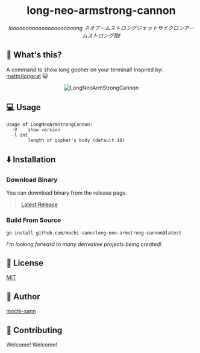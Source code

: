 <div align="center">

# long-neo-armstrong-cannon

*looooooooooooooooooooong ネオアームストロングジェットサイクロンアームストロング砲!*

</div>

## 🤔 What's this?

A command to show long gopher on your terminal! Inspired by: [mattn/longcat](https://github.com/mattn/longcat) 😺

<div align="center">

![LongNeoArmStrongCannon](https://user-images.githubusercontent.com/44772513/170950854-007608b2-4393-4ca6-9061-bccee0ea2767.png)

</div>

## 💻 Usage

```
Usage of LongNeoArmStrongCannon:
  -V    show version
  -l int
        length of gopher's body (default 10)
```

## ⬇️ Installation

### Download Binary

You can download binary from the release page.

> [Latest Release](https://github.com/mochi-sann/long-neo-armstrong-cannon/releases/latest)

### Build From Source

```
go install github.com/mochi-sann/long-neo-armstrong-cannon@latest
```


*I'm looking forward to many derivative projects being created!*

## 📔 License

[MIT](./LICENSE)

## 🐑 Author

[mochi-sann](https://github.com/mochi-sann)


## 🙋 Contributing

Welcome! Welcome!

